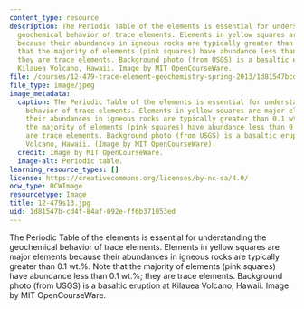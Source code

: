 ```yaml
---
content_type: resource
description: The Periodic Table of the elements is essential for understanding the
  geochemical behavior of trace elements. Elements in yellow squares are major elements
  because their abundances in igneous rocks are typically greater than 0.1 wt.%. Note
  that the majority of elements (pink squares) have abundance less than 0.1 wt.%;
  they are trace elements. Background photo (from USGS) is a basaltic eruption at
  Kilauea Volcano, Hawaii. Image by MIT OpenCourseWare.
file: /courses/12-479-trace-element-geochemistry-spring-2013/1d81547bcd4f84af092eff6b371053ed_12-479s13.jpg
file_type: image/jpeg
image_metadata:
  caption: The Periodic Table of the elements is essential for understanding the geochemical
    behavior of trace elements. Elements in yellow squares are major elements because
    their abundances in igneous rocks are typically greater than 0.1 wt.%. Note that
    the majority of elements (pink squares) have abundance less than 0.1 wt.%; they
    are trace elements. Background photo (from USGS) is a basaltic eruption at Kilauea
    Volcano, Hawaii. (Image by MIT OpenCourseWare).
  credit: Image by MIT OpenCourseWare.
  image-alt: Periodic table.
learning_resource_types: []
license: https://creativecommons.org/licenses/by-nc-sa/4.0/
ocw_type: OCWImage
resourcetype: Image
title: 12-479s13.jpg
uid: 1d81547b-cd4f-84af-092e-ff6b371053ed
---
```

The Periodic Table of the elements is essential for understanding the geochemical behavior of trace elements. Elements in yellow squares are major elements because their abundances in igneous rocks are typically greater than 0.1 wt.%. Note that the majority of elements (pink squares) have abundance less than 0.1 wt.%; they are trace elements. Background photo (from USGS) is a basaltic eruption at Kilauea Volcano, Hawaii. Image by MIT OpenCourseWare.